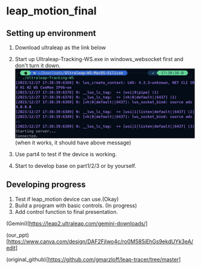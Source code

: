 # leap_motion_final

## Setting up environment
1. Download ultraleap as the link below
2. Start up Ultraleap-Tracking-WS.exe in windows_websocket first and don't turn it down.
![d](windows_websocket/socket_run.png)
(when it works, it should have above message)

3. Use part4 to test if the device is working.
4. Start to develop base on part1/2/3 or by yourself.

## Developing progress
1. Test if leap_motion device can use.(Okay)
2. Build a program with basic controls. (In progress)
3. Add control function to final presentation.

(Gemini)[https://leap2.ultraleap.com/gemini-downloads/]

(our_ppt)[https://www.canva.com/design/DAF2FjIwo4c/ro0M585jEhGs9ekdUYk3eA/edit]

(original_github)[https://github.com/gmarzloff/leap-tracer/tree/master]